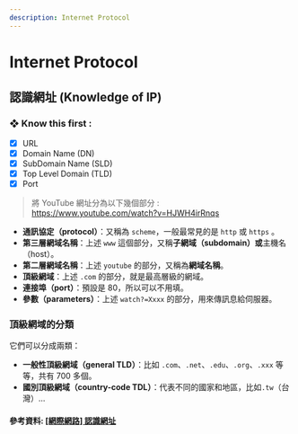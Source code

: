 ```yaml
---
description: Internet Protocol
---
```


# Internet Protocol

## 認識網址 \(Knowledge of IP\)

### ❖ Know this first :  

* [x] URL
* [x] Domain Name  \(DN\)
* [x] SubDomain Name \(SLD\)
* [x] Top Level Domain \(TLD\)
* [x] Port  

> 將 YouTube 網址分為以下幾個部分 :   
> https://www.youtube.com/watch?v=HJWH4irRnqs

* **通訊協定（protocol）**：又稱為 `scheme`，一般最常見的是 `http` 或 `https` 。
* **第三層網域名稱**：上述 `www` 這個部分，又稱**子網域（subdomain）或**主機名（host）。
* **第二層網域名稱**：上述 `youtube` 的部分，又稱為**網域名稱**。
* **頂級網域**：上述 `.com` 的部分，就是最高層級的網域。
* **連接埠（port）**：預設是 80，所以可以不用填。
* **參數（parameters）**：上述 `watch?=Xxxx` 的部分，用來傳訊息給伺服器。



### **頂級網域的分類**

它們可以分成兩類：

* **一般性頂級網域（general TLD）**：比如 `.com`、`.net`、`.edu`、`.org`、`.xxx` 等等，共有 700 多個。
* **國別頂級網域（country-code TDL）**：代表不同的國家和地區，比如`.tw`（台灣）...

#### 參考資料: [\[網際網路\] 認識網址](https://pjchender.github.io/2018/06/06/%E7%B6%B2%E9%9A%9B%E7%B6%B2%E8%B7%AF-%E8%AA%8D%E8%AD%98%E7%B6%B2%E5%9D%80%E8%88%87%E7%B6%B2%E5%9F%9F%E5%90%8D%E7%A8%B1%EF%BC%88domain-name-url-dns%EF%BC%89/)







